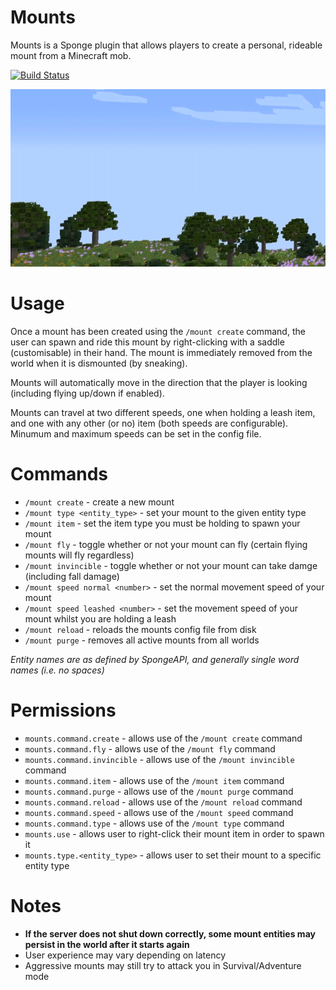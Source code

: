 # Mounts
Mounts is a Sponge plugin that allows players to create a personal, rideable mount from a Minecraft mob.

[![Build Status](https://travis-ci.org/dags-/Mounts.svg?branch=master)](https://travis-ci.org/dags-/Mounts)

![squid](https://raw.githubusercontent.com/dags-/Mounts/img/resource/squid.gif)

Usage
====
Once a mount has been created using the `/mount create` command, the user can spawn and ride this mount by right-clicking with a saddle (customisable) in their hand. The mount is immediately removed from the world when it is dismounted (by sneaking).

Mounts will automatically move in the direction that the player is looking (including flying up/down if enabled).

Mounts can travel at two different speeds, one when holding a leash item, and one with any other (or no) item (both speeds are configurable). Minumum and maximum speeds can be set in the config file.

Commands
====
- `/mount create` - create a new mount
- `/mount type <entity_type>` - set your mount to the given entity type
- `/mount item` - set the item type you must be holding to spawn your mount
- `/mount fly` - toggle whether or not your mount can fly (certain flying mounts will fly regardless)
- `/mount invincible` - toggle whether or not your mount can take damge (including fall damage)
- `/mount speed normal <number>` - set the normal movement speed of your mount
- `/mount speed leashed <number>` - set the movement speed of your mount whilst you are holding a leash
- `/mount reload` - reloads the mounts config file from disk
- `/mount purge` - removes all active mounts from all worlds

_Entity names are as defined by SpongeAPI, and generally single word names (i.e. no spaces)_

Permissions
====
- `mounts.command.create` - allows use of the `/mount create` command
- `mounts.command.fly` - allows use of the `/mount fly` command
- `mounts.command.invincible` - allows use of the `/mount invincible` command
- `mounts.command.item` - allows use of the `/mount item` command
- `mounts.command.purge` - allows use of the `/mount purge` command
- `mounts.command.reload` - allows use of the `/mount reload` command
- `mounts.command.speed` - allows use of the `/mount speed` command
- `mounts.command.type` - allows use of the `/mount type` command
- `mounts.use` - allows user to right-click their mount item in order to spawn it
- `mounts.type.<entity_type>` - allows user to set their mount to a specific entity type

Notes
====
- **If the server does not shut down correctly, some mount entities may persist in the world after it starts again**
- User experience may vary depending on latency
- Aggressive mounts may still try to attack you in Survival/Adventure mode

